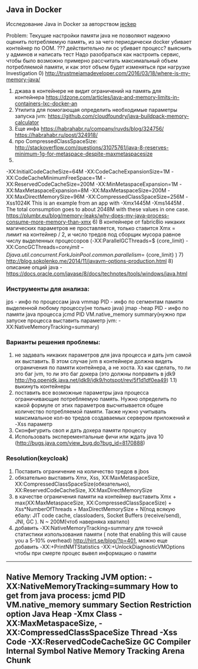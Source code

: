 ## Java in Docker

Исследование Java in Docker за авторством [jeckep](https://github.com/jeckep)

Problem:
Текущие настройки памяти java не позволяют надежно оценить потребляемую память, из за чего периодически docker убивает контейнер по OOM. ??? действительно ли ос убивает процесс? выяснить у админов и написать тест
Надо разобраться как настроить сервис, чтобы было возможно примерно рассчитать максимальный объем потребляемой памяти, и как этот объем будет изменяться при нагрузке
Investigation
0) http://trustmeiamadeveloper.com/2016/03/18/where-is-my-memory-java/
1) джава в контейнере не видит ограничений на память для контейнера
https://dzone.com/articles/java-and-memory-limits-in-containers-lxc-docker-an
2) Утилита для помогающая определить необходимые параметры запуска jvm: https://github.com/cloudfoundry/java-buildpack-memory-calculator
3) Еще инфа https://habrahabr.ru/company/ruvds/blog/324756/
https://habrahabr.ru/post/324918/
4) про CompressedClassSpaceSize: http://stackoverflow.com/questions/31075761/java-8-reserves-minimum-1g-for-metaspace-despite-maxmetaspacesize
5)
-XX:InitialCodeCacheSize=64M -XX:CodeCacheExpansionSize=1M -XX:CodeCacheMinimumFreeSpace=1M -XX:ReservedCodeCacheSize=200M
-XX:MinMetaspaceExpansion=1M -XX:MaxMetaspaceExpansion=8M -XX:MaxMetaspaceSize=200M
-XX:MaxDirectMemorySize=96M
-XX:CompressedClassSpaceSize=256M
-Xss1024K
This is an example from an app with -Xmx1445M -Xms1445M . The total consumption goes to about 2048M with these values in one case.
https://plumbr.eu/blog/memory-leaks/why-does-my-java-process-consume-more-memory-than-xmx
6) В контейнере от fabric8io никаких магических параметров не проставляется, только ставится Xmx = лимит на контейнер / 2, и число тредов под сборщик мусора равное числу выделенных процессоров (-XX:ParallelGCThreads=$
{core_limit} -XX:ConcGCThreads=${core_limit}
-Djava.util.concurrent.ForkJoinPool.common.parallelism=$
{core_limit}
)
7) http://blog.sokolenko.me/2014/11/javavm-options-production.html
8) описание опций java - https://docs.oracle.com/javase/8/docs/technotes/tools/windows/java.html

### Инструменты для анализа:
jps - инфо по процессам java
vmmap PID - инфо по сегментам памяти выделенной любому процессу(не только java)
jmap -heap PID - инфо по памяти java процесса
jcmd PID VM.native_memory summary(нужно при запуске процесса выставить параметр jvm: -XX:NativeMemoryTracking=summary)

### Варианты решения проблемы:
1) не задавать никаких параметров для java процесса и дать jvm самой их выставить. В этом случае jvm в контейнере должна видеть ограничения по памяти контейнера, а не хоста. Хз как сделать, то ли это баг jvm, то ли это баг докера (это должны поправить в jdk9 http://hg.openjdk.java.net/jdk9/jdk9/hotspot/rev/5f1d1df0ea49)
1.1) выкинуть контейнеры
2) поставить все возможные параметры java процесса ограничивающие потребляемую память. Нужно определить по какой формуле от этих параметров высчитывается общее количество потребляемой памяти. Также нужно учитывать максимальное кол-во тредов создаваемых сервером приложений и -Xss параметр 
3) Сконфигурить своп и дать дохера памяти процессу
4) Использовать эксперементальные фичи или ждать java 10 (http://bugs.java.com/view_bug.do?bug_id=8170888)

### Resolution(keycloak)
1) Поставить ограничение на количество тредов в jbos
2) обязательно выставить Xmx, Xss, XX:MaxMetaspaceSize, XX:CompressedClassSpaceSize(обязательно), XX:ReservedCodeCacheSize, XX:MaxDirectMemorySize
3) в качестве ограничения памяти на контейнер выставить Xmx + max(XX:MaxMetaspaceSize, XX:CompressedClassSpaceSize) + Xss*NumberOfThreads + MaxDirectMemorySize + N(под всякую ебалу: JIT code cache, classloaders, Socket Buffers (receive/send), JNI, GC ). N ~ 200M(чтоб наверняка хватило)
4) добавить -XX:NativeMemoryTracking=summary для точной статистики изпользования памяти ( note that enabling this will cause you a 5-10% overhead) http://hirt.se/blog/?p=401, можно еще добавить -XX:+PrintNMTStatistics -XX:+UnlockDiagnosticVMOptions чтобы при смерте процес вывел информацию о памяти

---
Native Memory Tracking
JVM option: -XX:NativeMemoryTracking=summary
How to get from java process: jcmd PID VM.native_memory summary
Section	Restriction option
Java Heap	-Xmx
Class	-XX:MaxMetaspaceSize, -XX:CompressedClassSpaceSize
Thread	-Xss
Code	-XX:ReservedCodeCacheSize
GC
Compiler
Internal
Symbol
Native Memory Tracking
Arena Chunk
---
